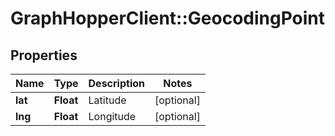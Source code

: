 # GraphHopperClient::GeocodingPoint

## Properties
Name | Type | Description | Notes
------------ | ------------- | ------------- | -------------
**lat** | **Float** | Latitude | [optional] 
**lng** | **Float** | Longitude | [optional] 


